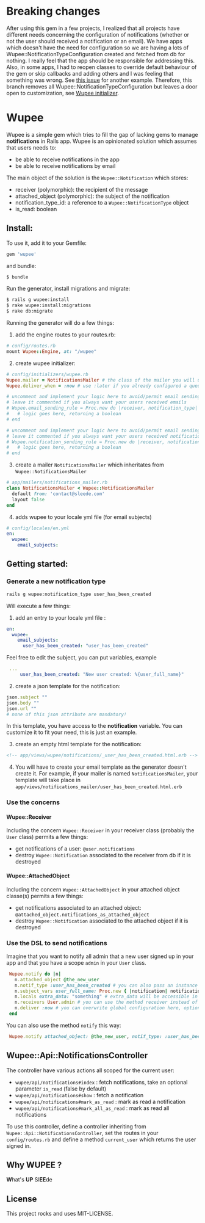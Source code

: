 # Breaking changes

After using this gem in a few projects, I realized that all projects have different needs concerning the configuration of notifications (whether or not the user should received a notification or an email). We have apps which doesn't have the need for configuration so we are having a lots of Wupee::NotificationTypeConfiguration created and fetched from db for nothing. I really feel that the app should be responsible for addressing this. 
Also, in some apps, I had to reopen classes to override default behaviour of the gem or skip callbacks and adding others and I was feeling that something was wrong. See [this issue](https://github.com/sleede/wupee/issues/7) for another example.
Therefore, this branch removes all Wupee::NotificationTypeConfiguration but leaves a door open to customization, see [Wupee initializer](#initializer).


# Wupee

Wupee is a simple gem which tries to fill the gap of lacking gems to manage **notifications** in Rails app.
Wupee is an opinionated solution which assumes that users needs to:

* be able to receive notifications in the app
* be able to receive notifications by email

The main object of the solution is the `Wupee::Notification` which stores:
* receiver (polymorphic): the recipient of the message
* attached_object (polymorphic): the subject of the notification
* notification_type_id: a reference to a `Wupee::NotificationType` object
* is_read: boolean


## Install:

To use it, add it to your Gemfile:
```ruby
gem 'wupee'
```

and bundle:
```bash
$ bundle
```

Run the generator, install migrations and migrate:

```bash
$ rails g wupee:install
$ rake wupee:install:migrations
$ rake db:migrate
```

Running the generator will do a few things:

1. add the engine routes to your routes.rb:

  ```ruby
  # config/routes.rb
  mount Wupee::Engine, at: "/wupee"
  ```
2. create <a name="initializer">wupee initializer</a>:

  ```ruby
  # config/initializers/wupee.rb
  Wupee.mailer = NotificationsMailer # the class of the mailer you will use to send the emails
  Wupee.deliver_when = :now # use :later if you already configured a queuing system
 
  # uncomment and implement your logic here to avoid/permit email sending to your users
  # leave it commented if you always want your users received emails
  # Wupee.email_sending_rule = Proc.new do |receiver, notification_type| 
  #   # logic goes here, returning a boolean
  # end

  # uncomment and implement your logic here to avoid/permit email sending to your users
  # leave it commented if you always want your users received notifications
  # Wupee.notification_sending_rule = Proc.new do |receiver, notification_type| 
  #   # logic goes here, returning a boolean
  # end
  ```
3. create a mailer `NotificationsMailer` which inheritates from `Wupee::NotificationsMailer`

  ```ruby
  # app/mailers/notifications_mailer.rb
  class NotificationsMailer < Wupee::NotificationsMailer
    default from: 'contact@sleede.com'
    layout false
 end
  ```

4. adds wupee to your locale yml file (for email subjects)
  ```yml
  # config/locales/en.yml
  en:
    wupee:
      email_subjects:
  ```

## Getting started:

### Generate a new notification type

```bash
rails g wupee:notification_type user_has_been_created
```

Will execute a few things:

1. add an entry to your locale yml file :

 ```yml
 en:
   wupee:
     email_subjects:
       user_has_been_created: "user_has_been_created"
 ```
 Feel free to edit the subject, you can put variables, example
 ```yml
  ...
      user_has_been_created: "New user created: %{user_full_name}"
 ```

2. create a json template for the notification:

 ```ruby
 json.subject ""
 json.body ""
 json.url ""
 # none of this json attribute are mandatory!
 ```
 In this template, you have access to the **notification** variable.
 You can customize it to fit your need, this is just an example.

3. create an empty html template for the notification:
 ```html
 <!-- app/views/wupee/notifications/_user_has_been_created.html.erb -->
 ```

4. You will have to create your email template as the generator doesn't create it.
 For example, if your mailer is named `NotificationsMailer`, your template will take place in
 `app/views/notifications_mailer/user_has_been_created.html.erb`


### Use the concerns

#### Wupee::Receiver

Including the concern `Wupee::Receiver` in your receiver class (probably the `User` class) permits a few things:
 * get notifications of a user: `@user.notifications`
 * destroy `Wupee::Notification` associated to the receiver from db if it is destroyed

#### Wupee::AttachedObject

Including the concern `Wupee::AttachedObject` in your attached object classe(s) permits a few things:
 * get notifications associated to an attached object: `@attached_object.notifications_as_attached_object`
 * destroy `Wupee::Notification` associated to the attached object if it is destroyed

### Use the DSL to send notifications

Imagine that you want to notify all admin that a new user signed up in your app and that you have a scope `admin` in your `User` class.

```ruby
 Wupee.notify do |n|
   n.attached_object @the_new_user
   n.notif_type :user_has_been_created # you can also pass an instance of a Wupee::NotificationType class to this method
   n.subject_vars user_full_name: Proc.new { |notification| notification.attached_object.full_name } # variables to be interpolated the fill in the subject of the email (obviously optional)
   n.locals extra_data: "something" # extra_data will be accessible in template as @locals[:extra_data]
   n.receivers User.admin # you can use the method receiver instead of receivers for clarity if you pass only one instance of a receiver
   n.deliver :now # you can overwrite global configuration here, optional
 end
```

You can also use the method `notify` this way:

```ruby
 Wupee.notify attached_object: @the_new_user, notif_type: :user_has_been_created, subject_vars: { user_full_name: Proc.new { |notification| notification.attached_object.full_name } }, locals: { extra_data: "Yeahhhhh" }, receivers: User.admin
```

## Wupee::Api::NotificationsController

The controller have various actions all scoped for the current user:
 * `wupee/api/notifications#index` : fetch notifications, take an optional parameter `is_read` (false by default)
 * `wupee/api/notifications#show` : fetch a notification
 * `wupee/api/notifications#mark_as_read` : mark as read a notification
 * `wupee/api/notifications#mark_all_as_read` : mark as read all notifications

To use this controller, define a controller inheriting from `Wupee::Api::NotificationsController`, set the routes in your `config/routes.rb` 
and define a method `current_user`  which returns the user signed in.

## Why WUPEE ?

**W**hat's **UP** Sl**EE**de

## License

This project rocks and uses MIT-LICENSE.
